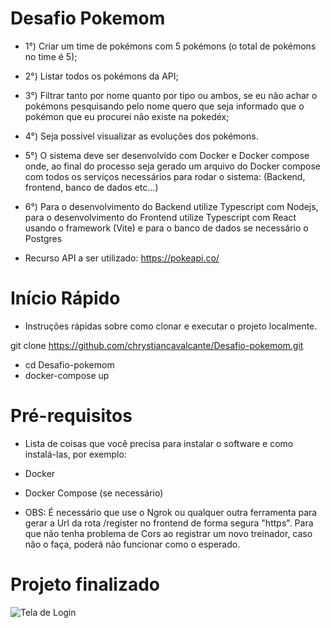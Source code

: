 # Desafio Pokemom 

* 1°) Criar um time de pokémons com 5 pokémons (o total de pokémons no time é 5);

* 2°) Listar todos os pokémons da API;

* 3°) Filtrar tanto por nome quanto por tipo ou ambos, se eu não achar o pokémons pesquisando pelo nome quero que seja informado que o pokémon que eu procurei não existe na pokedéx;

* 4°) Seja possível visualizar as evoluções dos pokémons.

* 5°) O sistema deve ser desenvolvido com Docker e Docker compose onde, ao final do processo seja gerado um arquivo do Docker compose com todos os serviços necessários para rodar o sistema: (Backend, frontend, banco de dados etc...)

* 6°) Para o desenvolvimento do Backend utilize Typescript com Nodejs, para o desenvolvimento do Frontend utilize Typescript com React usando o framework (Vite) e para o banco de dados se necessário o Postgres

* Recurso API a ser utilizado: https://pokeapi.co/


# Início Rápido

* Instruções rápidas sobre como clonar e executar o projeto localmente.

git clone https://github.com/chrystiancavalcante/Desafio-pokemom.git

* cd Desafio-pokemom
* docker-compose up


# Pré-requisitos

* Lista de coisas que você precisa para instalar o software e como instalá-las, por exemplo:

* Docker
* Docker Compose (se necessário)
* OBS: É necessário que use o Ngrok ou qualquer outra ferramenta para gerar a Url da rota /register no frontend de forma segura "https".
  Para que não tenha problema de Cors ao registrar um novo treinador, caso não o faça, poderá não funcionar como o esperado.

# Projeto finalizado

![Tela de Login](https://firebasestorage.googleapis.com/v0/b/softwarepro-28ade.appspot.com/o/Captura%20de%20Tela%202024-01-02%20a%CC%80s%2009.50.16.png?alt=media&token=7e2500f5-89e5-4bf2-a8f6-d7ccefa3e58b)

